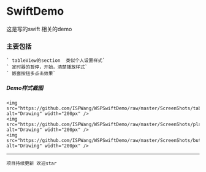 # SwiftDemo
这是写的swift 相关的demo
### 主要包括
    ` tableView的section  类似个人设置样式`
    ` 定时器的暂停，开始，清楚播放样式`
    ` 嵌套按钮多点击效果`
##### Demo样式截图
    <img src="https://github.com/ISPWang/WSPSwiftDemo/raw/master/ScreenShots/tableViewSection.png" alt="Drawing" width="200px" />
    <img src="https://github.com/ISPWang/WSPSwiftDemo/raw/master/ScreenShots/playLocalVideo.png" alt="Drawing" width="200px" />
    <img src="https://github.com/ISPWang/WSPSwiftDemo/raw/master/ScreenShots/buttonShareStyle.png" alt="Drawing" width="200px" />
---

`项目持续更新 欢迎star`